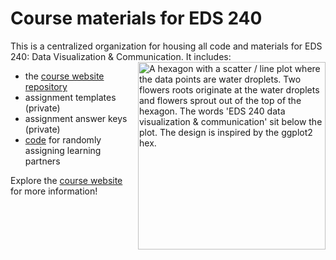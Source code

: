 # Course materials for EDS 240

This is a centralized organization for housing all code and materials for EDS 240: Data Visualization & Communication. It includes:
<img align='right' src='https://github.com/user-attachments/assets/5dace941-ccf6-4341-aa26-5f23b07e17fe' width='300' alt="A hexagon with a scatter / line plot where the data points are water droplets. Two flowers roots originate at the water droplets and flowers sprout out of the top of the hexagon. The words 'EDS 240 data visualization & communication' sit below the plot. The design is inspired by the ggplot2 hex.">

- the [course website repository](https://github.com/EDS-240-Data-Viz/EDS-240-Data-Viz.github.io) 
- assignment templates (private)
- assignment answer keys (private)
- [code](https://github.com/EDS-240-Data-Viz/learning-partners/blob/main/assign-learning-partners.R) for randomly assigning learning partners

Explore the [course website](https://eds-240-data-viz.github.io/) for more information!

<!--

**Here are some ideas to get you started:**

🙋‍♀️ A short introduction - what is your organization all about?
🌈 Contribution guidelines - how can the community get involved?
👩‍💻 Useful resources - where can the community find your docs? Is there anything else the community should know?
🍿 Fun facts - what does your team eat for breakfast?
🧙 Remember, you can do mighty things with the power of [Markdown](https://docs.github.com/github/writing-on-github/getting-started-with-writing-and-formatting-on-github/basic-writing-and-formatting-syntax)
-->
